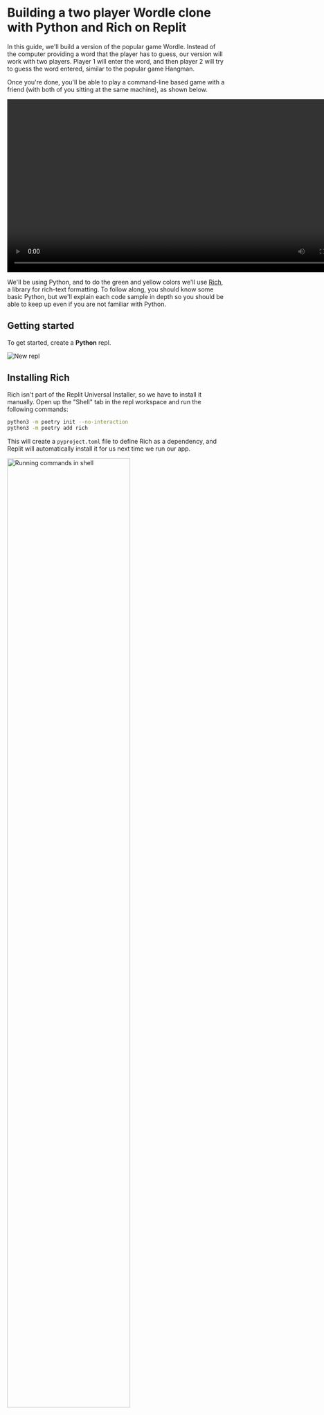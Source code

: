 # Building a two player Wordle clone with Python and Rich on Replit

In this guide, we'll build a version of the popular game Wordle. Instead of the computer providing a word that the player has to guess, our version will work with two players. Player 1 will enter the word, and then player 2 will try to guess the word entered, similar to the popular game Hangman.

Once you're done, you'll be able to play a command-line based game with a friend (with both of you sitting at the same machine), as shown below.

<video width="800" autoplay loop>
    <source src="/images/tutorials/39-two-player-wordle-clone-python-rich/twordledemo.mp4" type="video/mp4">
</video>


We'll be using Python, and to do the green and yellow colors we'll use [Rich](https://rich.readthedocs.io/en/stable/introduction.html), a library for rich-text formatting. To follow along, you should know some basic Python, but we'll explain each code sample in depth so you should be able to keep up even if you are not familiar with Python.

## Getting started

To get started, create a **Python** repl.

![New repl](/images/tutorials/39-two-player-wordle-clone-python-rich/new-repl.png)


## Installing Rich

Rich isn't part of the Replit Universal Installer, so we have to install it manually. Open up the "Shell" tab in the repl workspace and run the following commands:

```bash
python3 -m poetry init --no-interaction
python3 -m poetry add rich
```

This will create a `pyproject.toml` file to define Rich as a dependency, and Replit will automatically install it for us next time we run our app.

<img src="/images/tutorials/39-two-player-wordle-clone-python-rich/shell.png"
    alt="Running commands in shell"
    style="Width: 75% !important;"/>

## Printing colored text

The first thing we need to figure out is how to print out different coloured letters. By default, we'll use similar settings to the Wordle defaults

* Green = correct letter in the correct position
* Yellow = correct letter in the incorrect position
* Gray = incorrect letter

Because we're using Rich, we don't have to mess around with [ANSI escape codes](https://en.wikipedia.org/wiki/ANSI_escape_code). It's possible to use them to style terminal text, but you end up having to deal with nasty-looking strings like `\033[0;32m`, and there are likely to be compatibility issues too. Rich abstracts this away for us, and we can use nicer-looking controls like '[black on green]TWORDLE[/]' to describe how the text should look.

Take a look at how this works now by adding the following code to `main.py` and pressing "Run":

```python
import rich

rich.print('[black on green]TWORDLE[/]')
```

Because we may want to customize what specific colors mean at some point, let's define each of our three cases in functions. Replace the existing code in `main.py` with the following:

```python
import rich

def correct_place(letter):
    return f'[black on green]{letter}[/]'

def correct_letter(letter):
    return f'[black on yellow]{letter}[/]'

def incorrect(letter):
    return f'[black on white]{letter}[/]'

WELCOME_MESSAGE = correct_place("WELCOME") + " " + incorrect("TO") + " " + correct_letter("TWORDLE") + "\n"

def main():
    rich.print(WELCOME_MESSAGE)

if __name__ == '__main__':
    main()
```

Run this code, and you'll see a Wordle-styled welcome message, demonstrating all three styles, as shown below.


<img src="/images/tutorials/39-two-player-wordle-clone-python-rich/welcometowordle.png"
    alt="Wordle welcome message"
    style="Width: 80% !important;"/>

## Creating the game loop

As in classic Wordle, our game will allow the player six tries to guess a word. Unlike classic Wordle, we'll allow for two players. Player 1 will choose a word, and player 2 will attempt to guess it. The basic logic is then:

```
Get word from Player 1
Get guess from Player 2
While Player 2 has guesses remaining
    Get new guess
    If guess is correct
        End the game
```

So let's ignore our fancy colored text for a moment and build this logic.

### Getting and guessing the word

We'll use the `Console` class from Rich, which creates a virtual output pane on top of our actual console. This will make it easier to have more control over our output as we build out the app. 

Add the following two imports to the top of the `main.py` file:

```python
from rich.prompt import Prompt
from rich.console import Console
```

And now replace the `main()` function with the following code:

```python
def main():
    rich.print(WELCOME_MESSAGE)

    allowed_guesses = 6
    used_guesses = 0

    console = Console()
    answer_word = Prompt.ask("Enter a word")
    console.clear()

    while used_guesses < allowed_guesses:
        used_guesses += 1
        guess = Prompt.ask("Enter your guess")
        if guess == answer_word:
            break
    print(f"\n\nTWORDLE {used_guesses}/{allowed_guesses}\n")
```

If you run this, you'll be prompted (as player 1) to enter a word. The entered word will then be hidden from view to avoid spoiling the game, and player 2 can enter up to six guesses. At this stage, player 2 doesn't get any feedback on correct or incorrect letters, which makes the game pretty hard for player 2! If player 2 does happen to guess correctly, the loop will break and the game will display how many guesses were used.


<img src="/images/tutorials/39-two-player-wordle-clone-python-rich/gameloop.png"
alt="Game loop"
style="Width: 80% !important;"/>


### Providing feedback on correct letters

Let's add a helper function to calculate whether each letter should be green, yellow, or gray. Add this function above the `main()` function in `main.py`:

```python
def score_guess(guess, answer):
    scored = []
    for i, letter in enumerate(guess):
        if answer[i] == guess[i]:
            scored += correct_place(letter)
        elif letter in answer:
            scored += correct_letter(letter)
        else:
            scored += incorrect(letter)
    return ''.join(scored)
```

This function takes in player 2's guess and the correct answer and compares them letter by letter. It uses the helper functions we defined earlier to create the Rich formatting string for each letter, and then joins them all together into a single string.

<hr>

**NOTE:** Here we simplify how duplicate letters are handled. In classic Wordle, letters are colored based on how often they occur in the correct answer, for example, if you guess "SPEED" and the correct word is "THOSE", the second `E` in your guess will be colored as incorrect. In our version, it will be labeled as a correct letter in the wrong place. Handling duplicate letters is tricky, and implementing this logic correctly is left as an exercise to the reader.
<hr />

Call this function from inside the `while` loop in `main()` by adding the `console.print` line as follows:

```python
    while used_guesses < allowed_guesses:
        used_guesses += 1
        guess = Prompt.ask("Enter your guess")
        console.print(score_guess(guess, answer_word)) # new line
        if guess == answer_word:
            break
```

Now player 2 has something to work on from each guess, and it should be a lot easier to guess the correct word by incrementally finding more correct letters, as shown in the example below.

<img src="/images/tutorials/39-two-player-wordle-clone-python-rich/feedback.png"
    alt="Feedback"
    style="Width: 80% !important;"/>


## Adding an emoji representation for spoiler-free sharing

A key part of Wordle is that once a player has guessed a word, they can share a simple graphic of how well they did, without giving away the actual word. For our two-player version, this "no spoilers" feature isn't as important, but let's add it anyway.

As with the letter-coloring, we want to keep the emoji we use configurable. By default, we'll use green, yellow, and gray squares. Let's start by defining this in a dictionary, near the top of our `main.py` file. Add the following to your code:

```python
emojis = {
    'correct_place': '🟩',
    'correct_letter': '🟨',
    'incorrect': '⬜'
}
```

Replace the `score_guess` function with the following:

```python
def score_guess(guess, answer):
    scored = []
    emojied = []
    for i, letter in enumerate(guess):
        if answer[i] == guess[i]:
            scored += correct_place(letter)
            emojied.append(emojis['correct_place'])
        elif letter in answer:
            scored += correct_letter(letter)
            emojied.append(emojis['correct_letter'])
        else:
            scored += incorrect(letter)
            emojied.append(emojis['incorrect'])
    return ''.join(scored), ''.join(emojied)
```

The logic is very similar to before, but instead of only calculating the correct style for the letter, we also keep track of each emoji. At the end, we return both the string to print out the scored word, and the emoji representation for that guess.

To use this in the main function, replace the code for the `while` loop with the following code:

```python
    all_emojied = []
    while used_guesses < allowed_guesses:
        used_guesses += 1
        guess = Prompt.ask("Enter your guess")
        scored, emojied = score_guess(guess, answer_word)
        all_emojied.append(emojied)
        console.print(scored)
        if guess == answer_word:
            break
    print(f"\n\nTWORDLE {used_guesses}/{allowed_guesses}\n")
    for em in all_emojied:
        console.print(em)
```

If you run again, the game will work as before, but now you'll see the emoji representation printed after the game ends. This can be copy-pasted to share and help our game go viral. You can see what it looks like in the image below.

<img src="/images/tutorials/39-two-player-wordle-clone-python-rich/withemoji.png"
alt="EmojiS"
style="Width: 85% !important;"/>

## Some finishing touches

The one messy part of our game remaining is that the input prompts are still shown after player 2 has entered each guess. This means that each word is shown twice: once in its colored form, and once exactly as the player entered it. Let's adapt the game to clear the console and output just the colored versions of each guess.

To do this, we need to keep track of all player 2's guess, which we were not doing before.

Replace the `while` loop in the `main()` function with the following code:

```python
    all_emojied = []
    all_scored = []
    while used_guesses < allowed_guesses:
        used_guesses += 1
        guess = Prompt.ask("Enter your guess")
        scored, emojied = score_guess(guess, answer_word)
        all_scored.append(scored)
        all_emojied.append(emojied)
        console.clear()
        for scored in all_scored:
            console.print(scored)
        if guess == answer_word:
            break
```

This clears the console completely after each guess by player 2, and then prints out each of the (styled) guesses. The output looks neater now, as shown below.

<img src="/images/tutorials/39-two-player-wordle-clone-python-rich/clearedinputs.png"
    alt="Cleared inputs"
    style="Width: 85% !important;"/>

### Adding instructions

People will like our game more if they can figure out what to do without having to read documentation. Let's add some basic instructions for each player to the game interface. Below the `WELCOME_MESSAGE` variable we defined earlier, add the following:

```python
P1_INSTRUCTIONS = "Player 1: Please enter a word (player 2, look away)\n"
P2_INSTRUCTIONS = "Player 2: You may start guessing\n"
```

Now update the `main()` function like this:

```python
def main():
    allowed_guesses = 6
    used_guesses = 0

    console = Console()
    console.print(WELCOME_MESSAGE)
    console.print(P1_INSTRUCTIONS)
    answer_word = Prompt.ask("Enter a word")
    console.clear()
    console.print(WELCOME_MESSAGE)
    console.print(P2_INSTRUCTIONS)

    all_emojied = []
    all_scored = []
    while used_guesses < allowed_guesses:
        used_guesses += 1
        guess = Prompt.ask("Enter your guess")
        scored, emojied = score_guess(guess, answer_word)
        all_scored.append(scored)
        all_emojied.append(emojied)
        console.clear()
        console.print(WELCOME_MESSAGE)
        for scored in all_scored:
            console.print(scored)
        if guess == answer_word:
            break
    print(f"\n\nTWORDLE {used_guesses}/{allowed_guesses}\n")
    for em in all_emojied:
        console.print(em)
```
Now our welcome message stays at the top, and the players are prompted by simple instructions. Have fun playing it with your friends!

## Where next?

The basics of the game are in place, but there is still a lot you could build from here. Some ideas:

* Fix the logic for handling duplicate letters.
* Fix the fact that the game crashes if player 2 enters the wrong number of letters.
* The game still says `6/6`, even if player 2 has not guessed the word after 6 tries. Have the game print out `X/6` in this case, as in classic Wordle.
* Give player 2 more guesses based on the length of the word player 1 enters.
* [CHALLENGING] Make the game work over the internet instead of requiring both players to be in same room.


You can find the code for this tutorial here:

<iframe height="400px" width="100%" src="https://replit.com/@ritza/Wordle?embed=true" scrolling="no" frameborder="no" allowtransparency="true" allowfullscreen="true" sandbox="allow-forms allow-pointer-lock allow-popups allow-same-origin allow-scripts allow-modals"></iframe>
